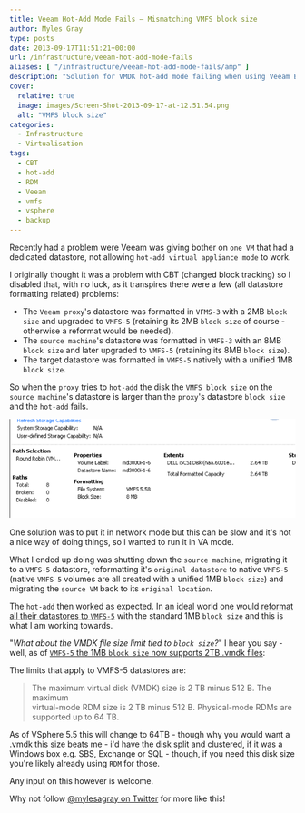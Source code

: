 ```yaml
---
title: Veeam Hot-Add Mode Fails – Mismatching VMFS block size
author: Myles Gray
type: posts
date: 2013-09-17T11:51:21+00:00
url: /infrastructure/veeam-hot-add-mode-fails
aliases: [ "/infrastructure/veeam-hot-add-mode-fails/amp" ]
description: "Solution for VMDK hot-add mode failing when using Veeam Backup"
cover:
  relative: true
  image: images/Screen-Shot-2013-09-17-at-12.51.54.png
  alt: "VMFS block size"
categories:
  - Infrastructure
  - Virtualisation
tags:
  - CBT
  - hot-add
  - RDM
  - Veeam
  - vmfs
  - vsphere
  - backup
---
```


Recently had a problem were Veeam was giving bother on `one VM` that had a dedicated datastore, not allowing `hot-add virtual appliance mode` to work.

I originally thought it was a problem with CBT (changed block tracking) so I disabled that, with no luck, as it transpires there were a few (all datastore formatting related) problems:

* The `Veeam proxy`'s datastore was formatted in `VFMS-3` with a 2MB `block size` and upgraded to `VMFS-5` (retaining its 2MB `block size` of course - otherwise a reformat would be needed).
* The `source machine`'s datastore was formatted in `VMFS-3` with an 8MB `block size` and later upgraded to `VMFS-5` (retaining its 8MB `block size`).
* The target datastore was formatted in `VMFS-5` natively with a unified 1MB `block size`.

So when the `proxy` tries to `hot-add` the disk the `VMFS block size` on the `source machine`'s datastore is larger than the `proxy`'s datastore `block size` and the `hot-add` fails.

![VMFS v5][1]

One solution was to put it in network mode but this can be slow and it's not a nice way of doing things, so I wanted to run it in VA mode.

What I ended up doing was shutting down the `source machine`, migrating it to a `VMFS-5` datastore, reformatting it's `original datastore` to native `VMFS-5` (native `VMFS-5` volumes are all created with a unified 1MB `block size`) and migrating the `source VM` back to its `original location`.

The `hot-add` then worked as expected. In an ideal world one would [reformat all their datastores to `VMFS-5`][2] with the standard 1MB `block size` and this is what I am working towards.

"_What about the VMDK file size limit tied to `block size`?_" I hear you say - well, as of [`VMFS-5` the 1MB `block size` now supports 2TB .vmdk files][3]:

The limits that apply to VMFS-5 datastores are:

> The maximum virtual disk (VMDK) size is 2 TB minus 512 B. The maximum  
> virtual-mode RDM size is 2 TB minus 512 B. Physical-mode RDMs are  
> supported up to 64 TB.

As of VSphere 5.5 this will change to 64TB - though why you would want a .vmdk this size beats me - i'd have the disk split and clustered, if it was a Windows box e.g. SBS, Exchange or SQL - though, if you need this disk size you're likely already using `RDM` for those.

Any input on this however is welcome.

Why not follow [@mylesagray on Twitter][4] for more like this!

 [1]: images/Screen-Shot-2013-09-17-at-12.51.54.png
 [2]: http://vinfrastructure.it/en/2011/12/upgrading-vs-fresh-install-vmfs5/
 [3]: http://kb.vmware.com/selfservice/microsites/search.do?language=en_US&cmd=displayKC&externalId=1003565
 [4]: https://twitter.com/mylesagray